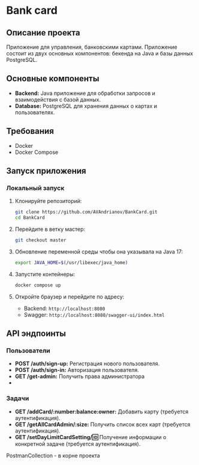 # Bank card

## Описание проекта

Приложение для управления, банковскими картами. Приложение состоит из двух основных компонентов: бекенда на Java и базы
данных PostgreSQL.

## Основные компоненты

- **Backend:** Java приложение для обработки запросов и взаимодействия с базой данных.
- **Database:** PostgreSQL для хранения данных о картах и пользователях.

## Требования

- Docker
- Docker Compose

## Запуск приложения

### Локальный запуск

1. Клонируйте репозиторий:

    ```bash
    git clone https://github.com/AVAndrianov/BankCard.git
    cd BankCard
    ```
   
2. Перейдите в ветку мастер:

   ```bash
   git checkout master
   ``` 

3. Обновление переменной среды чтобы она указывала на Java 17:
  
   ```bash
   export JAVA_HOME=$(/usr/libexec/java_home)
   ```  
   
4. Запустите контейнеры:

    ```bash
    docker compose up
    ```

5. Откройте браузер и перейдите по адресу:

    - Backend: `http://localhost:8080`
    - Swagger: `http://localhost:8080/swagger-ui/index.html`

## API эндпоинты

### Пользователи

- **POST /auth/sign-up:** Регистрация нового пользователя.
- **POST /auth/sign-in:** Авторизация пользователя.
- **GET /get-admin:** Получить права администратора
-

### Задачи

- **GET /addCard/:number:balance:owner:** Добавить карту (требуется аутентификация).
- **GET /getAllCardAdmin/:size:** Получить список всех карт (требуется аутентификация).
- **GET /setDayLimitCardSetting/:id:** Получение информации о конкретной задаче (требуется аутентификация).

PostmanCollection - в корне проекта
